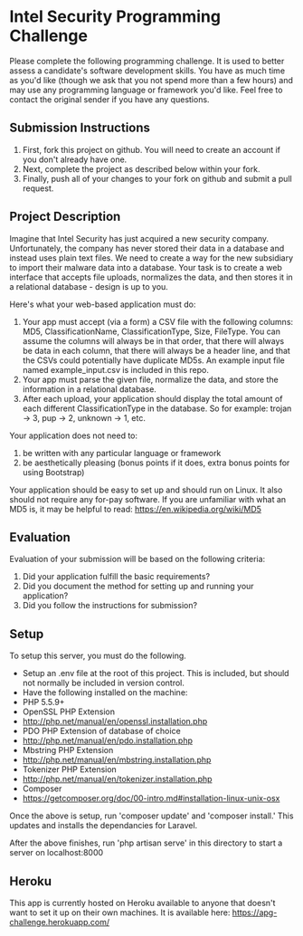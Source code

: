 # Intel Security Programming Challenge
Please complete the following programming challenge.  It is used to better assess a candidate's software development skills.   You have as much time as you'd like (though we ask that you not spend more than a few hours) and may use any programming language or framework you'd like.  Feel free to contact the original sender if you have any questions.

## Submission Instructions
1. First, fork this project on github.  You will need to create an account if you don't already have one.
1. Next, complete the project as described below within your fork.
1. Finally, push all of your changes to your fork on github and submit a pull request.

## Project Description
Imagine that Intel Security has just acquired a new security company.  Unfortunately, the company has never stored their data in a database and instead uses plain text files.  We need to create a way for the new subsidiary to import their malware data into a database.  Your task is to create a web interface that accepts file uploads, normalizes the data, and then stores it in a relational database - design is up to you.

Here's what your web-based application must do:

1. Your app must accept (via a form) a CSV file with the following columns: MD5, ClassificationName, ClassificationType, Size, FileType.  You can assume the columns will always be in that order, that there will always be data in each column, that there will always be a header line, and that the CSVs could potentially have duplicate MD5s.  An example input file named example_input.csv is included in this repo.
1. Your app must parse the given file, normalize the data, and store the information in a relational database.
1. After each upload, your application should display the total amount of each different ClassificationType in the database.  So for example: trojan -> 3, pup -> 2, unknown -> 1, etc.

Your application does not need to:

1. be written with any particular language or framework
1. be aesthetically pleasing (bonus points if it does, extra bonus points for using Bootstrap)

Your application should be easy to set up and should run on Linux.  It also should not require any for-pay software.  If you are unfamiliar with what an MD5 is, it may be helpful to read: https://en.wikipedia.org/wiki/MD5

## Evaluation
Evaluation of your submission will be based on the following criteria:

1. Did your application fulfill the basic requirements?
1. Did you document the method for setting up and running your application?
1. Did you follow the instructions for submission?

## Setup
To setup this server, you must do the following.

* Setup an .env file at the root of this project. This is included, but should not normally be included in version control.
* Have the following installed on the machine:
 * PHP 5.5.9+
 * OpenSSL PHP Extension
  * http://php.net/manual/en/openssl.installation.php
 * PDO PHP Extension of database of choice
  * http://php.net/manual/en/pdo.installation.php
 * Mbstring PHP Extension
  * http://php.net/manual/en/mbstring.installation.php
 * Tokenizer PHP Extension  
  * http://php.net/manual/en/tokenizer.installation.php
 * Composer
  * https://getcomposer.org/doc/00-intro.md#installation-linux-unix-osx

Once the above is setup, run 'composer update' and 'composer install.' This updates and installs the dependancies for Laravel.

After the above finishes, run 'php artisan serve' in this directory to start a server on localhost:8000

## Heroku
This app is currently hosted on Heroku available to anyone that doesn't want to set it up on their own machines.
It is available here: https://apg-challenge.herokuapp.com/
